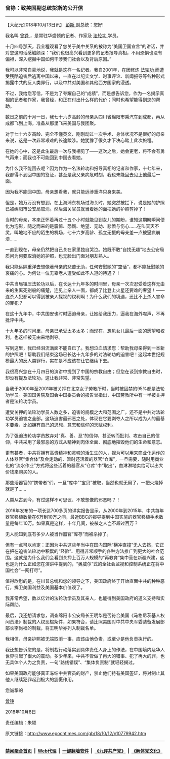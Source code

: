 ### 曾铮：致美国副总统彭斯的公开信
------------------------

<p>
 【大纪元2018年10月13日讯】
 <a href="http://www.epochtimes.com/gb/tag/%E5%BD%AD%E6%96%AF.html">
  彭斯
 </a>
 副总统：您好!
</p>
<p>
 我名叫
 <a href="http://www.epochtimes.com/gb/tag/%E6%9B%BE%E9%93%AE.html">
  曾铮
 </a>
 ，是常驻华盛顿的记者、作家及
 <a href="http://www.epochtimes.com/gb/tag/%E6%B3%95%E8%BD%AE%E5%8A%9F.html">
  法轮功
 </a>
 学员。
</p>
<p>
 十月四号那天，我全程观看了您关于美中关系的被称为“美国卫国宣言”的讲话，并对您这句话感触颇深：“我们也很高兴看到更多的记者报导真相，不用恐惧也没有偏袒，深入挖掘中国如何干涉我们社会以及背后原因。”
</p>
<p>
 我可以非常自豪地说，我就是这样一名记者。我自2001年，在因修炼
 <a href="http://www.epochtimes.com/gb/tag/%E6%B3%95%E8%BD%AE%E5%8A%9F.html">
  法轮功
 </a>
 而遭受残酷迫害后逃离中国以来，一直在以纪实文学、时事评论、新闻报导等各种形式揭露中共的反人类罪行，以及中共对美国和其他西方国家的浸透。
</p>
<p>
 不过，我给您写信，不是为了夸耀自己的“成绩”，而是想告诉您，作为一名揭示真相的记者和作家，我曾经，和正在付出什么样的代价；同时也希望能得到您的帮助。
</p>
<p>
 数日之前的十月一日，我七十六岁高龄的母亲从四川省绵阳市乘汽车到成都，再从成都飞到上海，准备从那里飞来美国与我团聚。
</p>
<p>
 对于七十六岁高龄、完全不懂英文、刚刚动过一次手术、身体状况不是很好的母亲来说，这是一次非常艰难的长途跋涉。她犹豫了很久才下决心踏上此次旅程。
</p>
<p>
 在她的心中，这是此生最后一次与我相见了——这次之后，她会更老，将不会有勇气再来；而我也不可能回到中国去看她。
</p>
<p>
 为什么我不能回去呢？因为作为一名法轮功和报导真相的记者和作家，十七年来，我都得不到回中国的签证，甚至是我父亲病危时刻，我也未能回去见上他最后一面。
</p>
<p>
 因为我不能回中国，母亲想看我，就只能远涉重洋只身来美。
</p>
<p>
 但是，她万万没有想到，在上海浦东机场过海关时，她突然被拦下，说是她的护照已被绵阳市公安局取消。然后海关官员就当着她的面把她的护照剪掉了！
</p>
<p>
 当时的母亲，本来正怀着再过十五个小时就能见到女儿的期盼，谁知这期盼瞬间便化为泡影，随之而来的是震惊、恐慌、绝望、无助、悲愤与伤心……在叫天天不灵，叫地地不应的陌生的机场，七十六岁高龄、孤立无援的母亲差一点被逼疯崩溃……
</p>
<p>
 一直到现在，母亲仍然把自己关在家里独自哭泣。她既不敢“自找无趣”地去公安局质问为何要取消她的护照，也无脸出门面对朋友熟人。
</p>
<p>
 我只能远隔重洋去想像著母亲的悲苦无助，任何安慰她的“空话”，都不能抚慰她的哀痛的心。为何让一位无辜老人遭受如此不人道的待遇？！
</p>
<p>
 中共当局镇压法轮功以后，在长达十九年多的时间里，母亲一次次忍受着这样无由来的生离死别般的痛楚，连见上亲人一面，都成了比登上火星还要难的奢望！——连杀人犯都可以得到被亲人探视的权利啊！为什么我们的境遇，还比不上杀人害命的罪犯？
</p>
<p>
 在这十九年中，中共国安也时时逼迫母亲，让她给我压力，逼我在海外噤声，不再批评中共。
</p>
<p>
 十九年多的时间里，母亲已承受太多太多；而现在，想见女儿最后一面的愿望和权利，也这样被无由来地剥夺。
</p>
<p>
 写到这里，我已经泪流满面不能自已了。我想泣血请求您：帮助我母亲得到一本新的护照吧！帮助我们结束这场已长达十九年多的对法轮功的迫害吧！这起本世纪规模最大的反人类罪行，实在是不应该在让它继续下去。
</p>
<p>
 我很高兴您在十月四日的演讲中提到了中国的宗教自由；但您在谈到宗教自由时，却没有提及法轮功，这让我非常、非常失望。
</p>
<p>
 当我于2000年至2001年被关押在北京女子劳教所时，当时被囚禁的95%都是法轮功学员。美国国务院及国会中国委员会的报告曾指出，中国劳教所中有一半被关押者是法轮功学员。
</p>
<p>
 遭受关押的法轮功学员人数之多，迫害的规模之大和范围之广，还不是中共对法轮功学员迫害之全部。这场迫害最邪恶之处，体现在它要剥夺人之所以成为人的最基本要素，比如拥有自己的思想、意志和信仰的天赋权利。
</p>
<p>
 为了强迫法轮功学员放弃对“真、善、忍”的信仰，甚至转而批判、攻击自己的信仰，中共采用了最邪恶的方式从精神到肉体全面、彻底地摧毁他们的生命和意志。
</p>
<p>
 更有甚者，中共将拥有高贵精神和灵魂的活生生的人，视为可以用来商业化运作的人体器官“集合体”及会走动的、暂时还活着的器官“仓库”，一旦需要，随时用商业化的“流水作业”方式将这些活着的器官从“仓库”中“取出”，血淋淋地卖给可以出大价钱来购买的人。
</p>
<p>
 那些活器官的“携带者”们，一旦“库中”“宝贝”被取，当然也就无用了，一把火烧掉就是了……
</p>
<p>
 人类从古到今，有过这样不可思议、不敢想像的邪恶吗？！
</p>
<p>
 2016年发布的一项长达700多页的详实报告显示，从2000年到2015年，中共每年器官移植数量在6万到10万之间，最近BBC的报导提到中国实施的器官移植手术数量是每年10万。如果真是这样，十年几间，被杀之人岂不超过百万？
</p>
<p>
 无人能知到底有多少人被当作器官“库存”而被杀掉了。
</p>
<p>
 但有一点可以肯定：正因为中共这些年当中在国内国际“横冲直撞”无人去挡，它正在把在迫害法轮功中积累的“经验”、用得非常顺手的各种方法推广到更大的社会范围。这就是为什么我们会看到关押上百万人规模的“再教育”集中营在新疆兴建，这也是为什么正如您在演讲中提到的，“奥威尔”式的全社会监视和控制系统正在将中国社会“一网打尽”。
</p>
<p>
 值得欣慰的是，在川普总统和您的领导之下，美国政府终于开始直面中共的种种恶行，捍卫美国利益及美国基本价值观了。
</p>
<p>
 我非常希望，数以亿计的法轮功学员及其亲人，也能得到美国政府的道义支持和实际帮助。
</p>
<p>
 最后，我还想请求您，调查绵阳市公安局长王明华是否符合美国《马格尼茨基人权问责法》制裁的人权恶棍条件，如果符合，请比照美国对中共中央军委装备发展部部长李尚福的制裁，将王明华亦列入制裁名单。
</p>
<p>
 我相信，母亲护照被无端取消一事，应该由他负责，或至少是他负责执行的。
</p>
<p>
 我还想告诉您的是，将制裁行动落实到具体责任人身上的作法，在中国境内及华人世界引起了很大的震动。多少年来，中共不管做了再大的错事、犯了再大的罪，也无具体个人为之负责，一句“路线错误”、“集体负责制”就轻轻揭过。
</p>
<p>
 如果美国政府能够真正冻结中共官员的财产，禁止他们持有美国签证，将对制止其他人继续犯罪起到极大的震慑作用。
</p>
<p>
 您诚挚的
</p>
<p>
 <a href="http://www.epochtimes.com/gb/tag/%E6%9B%BE%E9%93%AE.html">
  曾铮
 </a>
</p>
<p>
 2018年10月8日
</p>
<p>
 责任编辑：朱颖
</p>

原文链接：http://www.epochtimes.com/gb/18/10/12/n10779942.htm


------------------------
#### [禁闻聚合首页](https://github.com/gfw-breaker/banned-news/blob/master/README.md) &nbsp;|&nbsp; [Web代理](https://github.com/gfw-breaker/open-proxy/blob/master/README.md) &nbsp;|&nbsp; [一键翻墙软件](https://github.com/gfw-breaker/nogfw/blob/master/README.md) &nbsp;|&nbsp; [《九评共产党》](https://github.com/gfw-breaker/9ping.md/blob/master/README.md#九评之一评共产党是什么) &nbsp;|&nbsp; [《解体党文化》](https://github.com/gfw-breaker/jtdwh.md/blob/master/README.md#绪论)